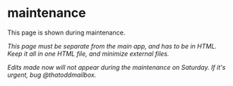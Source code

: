 # maintenance
This page is shown during maintenance.

*This page must be separate from the main app, and has to be in HTML. Keep it all in one HTML file, and minimize external files.*

*_Edits made now will not appear during the maintenance on Saturday. If it's urgent, bug @thatoddmailbox._*
